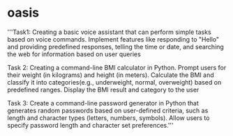 # oasis
'''Task1: Creating a basic voice assistant that can perform simple tasks based on voice commands.
Implement features like responding to "Hello" and providing predefined responses, telling the time or date, and searching the web for information based on user queries

Task 2: Creating a command-line BMI calculator in Python. Prompt users for their weight (in kilograms) and height (in meters). 
Calculate the BMI and classify it into categories(e.g., underweight, normal, overweight) based on predefined ranges. Display the BMI result and category to the user

Task 3: Create a command-line password generator in Python that generates random passwords based on user-defined criteria, such as length and character types (letters, numbers, symbols).
Allow users to specify password length and character set preferences.'''
